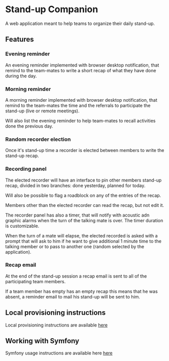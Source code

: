 # Stand-up Companion
A web application meant to help teams to organize their daily stand-up.

## Features

### Evening reminder
An evening reminder implemented with browser desktop notification, that remind to the team-mates to write a short recap of what they have done during the day.

### Morning reminder
A morning reminder implemented with browser desktop notification, that remind to the team-mates the time and the referrals to participate the stand-up (live or remote meetings).

Will also list the evening reminder to help team-mates to recall activities done the previous day.

### Random recorder election
Once it's stand-up time a recorder is elected between members to write the stand-up recap.

### Recording panel
The elected recorder will have an interface to pin other members stand-up recap, divided in two branches: done yesterday, planned for today.

Will also be possible to flag a roadblock on any of the entries of the recap.

Members other than the elected recorder can read the recap, but not edit it.

The recorder panel has also a timer, that will notify with acoustic adn graphic alarms when the turn of the talking mate is over.
The timer duration is customizable.

When the turn of a mate will elapse, the elected recorded is asked with a prompt that will ask to him if he want to give additional 1 minute time to the talking member or to pass to another one (random selected by the application).

### Recap email
At the end of the stand-up session a recap email is sent to all of the participating team members.

If a team member has empty has an empty recap this means that he was absent, a reminder email to mail his stand-up will be sent to him.

## Local provisioning instructions

Local provisioning instructions are available [here](doc/local-provisioning.md)

## Working with Symfony

Symfony usage instructions are available here [here](doc/using-symfony.md)